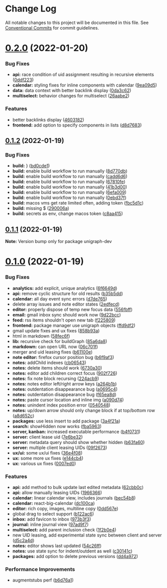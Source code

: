 # Change Log

All notable changes to this project will be documented in this file.
See [Conventional Commits](https://conventionalcommits.org) for commit guidelines.

# [0.2.0](https://github.com/TheExGenesis/unigraph-dev/compare/v0.1.2...v0.2.0) (2022-01-20)


### Bug Fixes

* **api:** race condition of uid assignment resulting in recursive elements ([0ddf223](https://github.com/TheExGenesis/unigraph-dev/commit/0ddf2230ac012fe6aeb5ccc9632cd53080a862a9))
* **calendar:** styling fixes for inline components with calendar ([9ea09d5](https://github.com/TheExGenesis/unigraph-dev/commit/9ea09d542ebf4943953c1b2b16c9e00c09fb7a9e))
* **data:** data context with better backlink display ([0da3c62](https://github.com/TheExGenesis/unigraph-dev/commit/0da3c6264be33c62e7346e4ff91e9fb48d976685))
* **multiselect:** behavior changes for multiselect ([26aabe2](https://github.com/TheExGenesis/unigraph-dev/commit/26aabe287556178569559f97b265e3a95bd0e28e))


### Features

* better backlinks display ([4603182](https://github.com/TheExGenesis/unigraph-dev/commit/460318271e48209b59290a5d9ec23c9d76faf2f5))
* **frontend:** add option to specify components in lists ([d8d7683](https://github.com/TheExGenesis/unigraph-dev/commit/d8d7683fedf65c5c8c697eeb214b40337de0f1f5))





## [0.1.2](https://github.com/TheExGenesis/unigraph-dev/compare/v0.1.1...v0.1.2) (2022-01-19)


### Bug Fixes

* **build:** } ([bd0cde1](https://github.com/TheExGenesis/unigraph-dev/commit/bd0cde1983fb553e9c6829f1c2f9f5c85a47382c))
* **build:** enable build workflow to run manually ([8d770db](https://github.com/TheExGenesis/unigraph-dev/commit/8d770dbb63571aea4d8059287ef2f4e597c665a1))
* **build:** enable build workflow to run manually ([cadd6d6](https://github.com/TheExGenesis/unigraph-dev/commit/cadd6d66cb43ab644ac820ba483afb68987328b1))
* **build:** enable build workflow to run manually ([67810fe](https://github.com/TheExGenesis/unigraph-dev/commit/67810fe57eb275aaed4fb9bb943b0aaf4945c383))
* **build:** enable build workflow to run manually ([41b3d00](https://github.com/TheExGenesis/unigraph-dev/commit/41b3d00417d3f6f027d43fce5fb99e8c029f68a6))
* **build:** enable build workflow to run manually ([6efa009](https://github.com/TheExGenesis/unigraph-dev/commit/6efa00936596184e7cb4b69db1a8484b49039df3))
* **build:** enable build workflow to run manually ([0ebd37f](https://github.com/TheExGenesis/unigraph-dev/commit/0ebd37f386729f0ec8d818b17a97c15b81001cb9))
* **build:** macos  vms get rate limited often, adding token ([fbc5d1c](https://github.com/TheExGenesis/unigraph-dev/commit/fbc5d1cdcb05a534b94c5877c99da0501b257855))
* **build:** missing $ ([290006a](https://github.com/TheExGenesis/unigraph-dev/commit/290006aa3291c0d7057faf5e9ed2a34f632a3d80))
* **build:** secrets as env, change macos token ([c8aa415](https://github.com/TheExGenesis/unigraph-dev/commit/c8aa41594b029e733f1f487d9c4bcb1cb492bc50))





## [0.1.1](https://github.com/TheExGenesis/unigraph-dev/compare/v0.1.0...v0.1.1) (2022-01-19)

**Note:** Version bump only for package unigraph-dev





# [0.1.0](https://github.com/TheExGenesis/unigraph-dev/compare/v0.0.1...v0.1.0) (2022-01-19)


### Bug Fixes

* **analytics:** add explicit, unique analytics ([6f6649d](https://github.com/TheExGenesis/unigraph-dev/commit/6f6649d8945de3886cd61e541a28cc9de14b21f9))
* **api:** remove cyclic structure for old results ([b35b5dd](https://github.com/TheExGenesis/unigraph-dev/commit/b35b5dd7950ed4ba021c971ace5c141bf3cd4539))
* **calendar:** all day event sync errors ([d7de765](https://github.com/TheExGenesis/unigraph-dev/commit/d7de76589961ba53d6dbe57bf7bba716794a0a28))
* delete array issues and note editor states ([2edfecd](https://github.com/TheExGenesis/unigraph-dev/commit/2edfecd498467b31e86777da7336cbc2379a32eb))
* **editor:** properly dispose of temp new focus data ([556fbff](https://github.com/TheExGenesis/unigraph-dev/commit/556fbff742b48e825eb5f379e37e33dc53130474))
* **email:** gmail inbox sync should work now ([9d22bcc](https://github.com/TheExGenesis/unigraph-dev/commit/9d22bcc4534bf1b28f9db9ec431229399e9c78d9))
* **feed:** rss items shouldn't open new tab ([f225809](https://github.com/TheExGenesis/unigraph-dev/commit/f225809fc033160cbfe29433147c16bd47e122c5))
* **frontend:** package manager use unigraph objects ([ffd9df2](https://github.com/TheExGenesis/unigraph-dev/commit/ffd9df23d7cdb16d433f3312ceaae494cb6a1d12))
* gmail update fixes and ux fixes ([858b93a](https://github.com/TheExGenesis/unigraph-dev/commit/858b93a137d4272f860914828543bf0271885741))
* html in markdown ([58fec6f](https://github.com/TheExGenesis/unigraph-dev/commit/58fec6f6b4dd31ba548a0939aa34dc4ab85b715f))
* **lib:** recursive check for buildGraph ([85a6da8](https://github.com/TheExGenesis/unigraph-dev/commit/85a6da8740959839468f1372768ca6349d3de8d0))
* **markdown:** can open URL now ([06c701f](https://github.com/TheExGenesis/unigraph-dev/commit/06c701f9ad445dd90b02b02d34250601cabc27a5))
* merger and uid leasing fixes ([b61100e](https://github.com/TheExGenesis/unigraph-dev/commit/b61100ed74bc32ee6844073c4bb050a9a4abe975))
* **note editor:** firefox cursor position bug ([b6f9af3](https://github.com/TheExGenesis/unigraph-dev/commit/b6f9af35c468dbc4f6f5e256f557d952c42aed3c))
* **notes:** addChild indexes ([cb06543](https://github.com/TheExGenesis/unigraph-dev/commit/cb06543bdf45a022731f371f19d12dac02db42cb))
* **notes:** delete items should work ([6730a30](https://github.com/TheExGenesis/unigraph-dev/commit/6730a30395cce4f16f7d5212774dbebb4310003d))
* **notes:** editor add children correct focus ([902f726](https://github.com/TheExGenesis/unigraph-dev/commit/902f72691ab104f4cf0091401a0d94662a9a4ad0))
* **notes:** fix note block recursing ([224acb9](https://github.com/TheExGenesis/unigraph-dev/commit/224acb904bfa3615b8170547a97024b276741406))
* **notes:** notes editor left/right arrow keys ([a264b1b](https://github.com/TheExGenesis/unigraph-dev/commit/a264b1bf8bb78be841ee52a5aec1b80656abfb37))
* **notes:** outdentation disappearance bug ([a0695c4](https://github.com/TheExGenesis/unigraph-dev/commit/a0695c4a1260ddc2778cbde5fb90dc1d6337aecf))
* **notes:** outdentation disappearance bug ([f65ea8d](https://github.com/TheExGenesis/unigraph-dev/commit/f65ea8d23f70b02f4c4589eebfa6661669965b8f))
* **notes:** paste cursor location and inline img ([a090d74](https://github.com/TheExGenesis/unigraph-dev/commit/a090d743a39df736a62714d1556f89b69c8df9b9))
* **notes:** unindent index position error ([0540548](https://github.com/TheExGenesis/unigraph-dev/commit/0540548b12f6bbbf287503d80069898ea13b452d))
* **notes:** up/down arrow should only change block if at top/bottom row ([a8d652c](https://github.com/TheExGenesis/unigraph-dev/commit/a8d652cd41ed3dcd7dbfd53a41fba672668a8c4a))
* **packages:** use less insert to add package ([3a4f21a](https://github.com/TheExGenesis/unigraph-dev/commit/3a4f21a76bf7627d9392ce92fbd5b497f0f13c23))
* **search:** showHidden now works ([fba5963](https://github.com/TheExGenesis/unigraph-dev/commit/fba5963866b3ced2c8267be3a93b140a45433815))
* **server, kanban:** increased executable performance ([b4f0731](https://github.com/TheExGenesis/unigraph-dev/commit/b4f0731dca1d94a6c909506b208f5ede47f86684))
* **server:** client lease uid ([7e6be32](https://github.com/TheExGenesis/unigraph-dev/commit/7e6be3252631c93357eef8fdcdaebee9538a1971))
* **server:** metadata query should show whether hidden ([b63fa60](https://github.com/TheExGenesis/unigraph-dev/commit/b63fa60c7d57c9eb504fe31e181539b198c80a0b))
* **server:** multiple client leasing UIDs ([09f2673](https://github.com/TheExGenesis/unigraph-dev/commit/09f2673d0112f28cae929383df494b5988bf0641))
* **ux/ui:** some ux/ui fixes ([36e4f08](https://github.com/TheExGenesis/unigraph-dev/commit/36e4f08a8eaad6f81352e086b99636cdce65bd99))
* **ux:** some more ux fixes ([e144cb4](https://github.com/TheExGenesis/unigraph-dev/commit/e144cb4b56387fe122b89247b92ab816bb2bc447))
* **ux:** various ux fixes ([0007ed0](https://github.com/TheExGenesis/unigraph-dev/commit/0007ed060b0bb1c96d81c5b55965b9aec3ef31ed))


### Features

* **api:** add method to bulk update last edited metadata ([62cbb0c](https://github.com/TheExGenesis/unigraph-dev/commit/62cbb0c6db9e69c984bb41ea201cc9ce19af972c))
* **api:** allow manually leasing UIDs ([1966366](https://github.com/TheExGenesis/unigraph-dev/commit/19663669ca30272acfce37bfcc25d4dd2746e14d))
* **calendar:** linear calendar view, includes journals ([bec54b8](https://github.com/TheExGenesis/unigraph-dev/commit/bec54b87641b1bf203f9b7d4c63f0226159c7db6))
* **calendar:** react-big-calendar ([dc100ca](https://github.com/TheExGenesis/unigraph-dev/commit/dc100caa25560aab55e63f1bf75efe97908c1f80))
* **editor:** rich copy, images, multiline copy ([0dd567e](https://github.com/TheExGenesis/unigraph-dev/commit/0dd567e84cadf61f22427bd21da3aa607bc45900))
* global drag to select support ([b122ac6](https://github.com/TheExGenesis/unigraph-dev/commit/b122ac6649e3cdba557ac0722e7a7ed9423fceb7))
* **inbox:** add favicon to inbox ([973b3f3](https://github.com/TheExGenesis/unigraph-dev/commit/973b3f372f6b7fabc699e2d3a478376287916c09))
* **journal:** inline journal view ([97ad9f7](https://github.com/TheExGenesis/unigraph-dev/commit/97ad9f7327386a0fa2ece56f030d6aadfe57c000))
* **multiselect:** add parent inclusion check ([1f2b0e4](https://github.com/TheExGenesis/unigraph-dev/commit/1f2b0e42f6fc38f4793fcfe67cda3711ce7ebfc3))
* new UID leasing, add experimental state sync between client and server ([d5c2a4d](https://github.com/TheExGenesis/unigraph-dev/commit/d5c2a4de9afe27bf1fc6272ead6cfd0367ddf549))
* **notes:** editor shows last updated ([54c26ff](https://github.com/TheExGenesis/unigraph-dev/commit/54c26ff869707097a6b4f8342cccf25759dd1376))
* **notes:** use state sync for indent/outdent as well ([c30141c](https://github.com/TheExGenesis/unigraph-dev/commit/c30141c2207af37123d1ff9945c177019781a573))
* **packages:** add option to delete previous versions ([dd4a972](https://github.com/TheExGenesis/unigraph-dev/commit/dd4a972f797ae966cb257b1cb760a3a6b31e81f5))


### Performance Improvements

* augmentstubs perf ([b6d76a1](https://github.com/TheExGenesis/unigraph-dev/commit/b6d76a1b42f81dc68af6ed131aca24dd06c5fe17))
